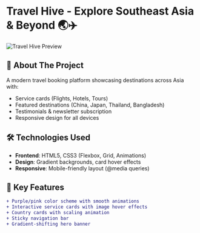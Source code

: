 # Travel Hive - Explore Southeast Asia & Beyond 🌏✈️

![Travel Hive Preview](https://i.imgur.com/zfFWTSx.png) 


## 🌟 About The Project
A modern travel booking platform showcasing destinations across Asia with:
- Service cards (Flights, Hotels, Tours)
- Featured destinations (China, Japan, Thailand, Bangladesh)
- Testimonials & newsletter subscription
- Responsive design for all devices

## 🛠️ Technologies Used
- **Frontend**: HTML5, CSS3 (Flexbox, Grid, Animations)
- **Design**: Gradient backgrounds, card hover effects
- **Responsive**: Mobile-friendly layout (@media queries)

## 🎨 Key Features
```diff
+ Purple/pink color scheme with smooth animations
+ Interactive service cards with image hover effects
+ Country cards with scaling animation
+ Sticky navigation bar
+ Gradient-shifting hero banner
